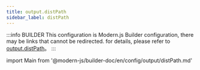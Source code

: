 ```yaml
---
title: output.distPath
sidebar_label: distPath
---
```


:::info BUILDER
This configuration is Modern.js Builder configuration, there may be links that cannot be redirected. for details, please refer to [output.distPath](https://modernjs.dev/builder/zh/api/config-output.html#output-distpath)。
:::

import Main from '@modern-js/builder-doc/en/config/output/distPath.md'

<Main />
